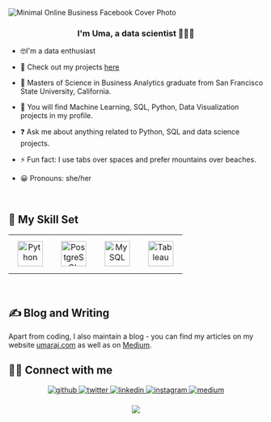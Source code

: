 
![Minimal Online Business Facebook Cover Photo](https://user-images.githubusercontent.com/105756607/179055797-b9cf8725-25e9-4e24-aa04-da86f3c05f27.png)

  

### <div align="center">I'm Uma, a data scientist 👨‍💻🚀</div>  
  

- 🤓I'm a data enthusiast


- 🧮 Check out my projects [here](https://umathedatascientist.github.io/Portfolio/)


- 🔭 Masters of Science in Business Analytics graduate from San Francisco State University, California.
  

- 🌱 You will find Machine Learning, SQL, Python, Data Visualization projects in my profile.
  

- ❓ Ask me about anything related to Python, SQL and data science projects.  
  

- ⚡ Fun fact: I use tabs over spaces and prefer mountains over beaches.


- 😀 Pronouns: she/her
 

<br/>  


## 💪 My Skill Set  
<table>
  
<tr>
  
  <td valign="top" width="25%">

<div align="center">  
<img style="margin: 10px" src="https://profilinator.rishav.dev/skills-assets/python-original.svg" alt="Python" height="50" />  
</div>  

</td>
  
  <td valign="top" width="25%">

<div align="center">  
  <img style="margin: 10px" src="https://profilinator.rishav.dev/skills-assets/postgresql-original-wordmark.svg" alt="PostgreSQL" height="50" />  

</div>

</td><td valign="top" width="25%">

<div align="center">  
  <img style="margin: 10px" src="https://profilinator.rishav.dev/skills-assets/mysql-original-wordmark.svg" alt="MySQL" height="50" />  

</div>

</td><td valign="top" width="25%">

<div align="center">  
<img style="margin: 10px" src="https://profilinator.rishav.dev/skills-assets/tableau.svg" alt="Tableau" height="50" />  

</div>

</td>
  
  
  </tr></table>  

<br/>  

## ✍️ Blog and Writing
Apart from coding, I also maintain a blog - you can find my articles on my website <a href = "https://www.umaraj.com/">umaraj.com</a> as well as on <a href="https://medium.com/@umaraj_datascientist" target="_blank">Medium</a>. 

## 🤝🏼 Connect with me  
<div align="center">
<a href="[https://github.com/umaraj033107](https://github.com/umathedatascientist)" target="_blank">
<img src=https://img.shields.io/badge/github-%2324292e.svg?&style=for-the-badge&logo=github&logoColor=white alt=github style="margin-bottom: 5px;" />
</a>
<a href="https://twitter.com/umasudh" target="_blank">
<img src=https://img.shields.io/badge/twitter-%2300acee.svg?&style=for-the-badge&logo=twitter&logoColor=white alt=twitter style="margin-bottom: 5px;" />
</a>
<a href="https://linkedin.com/in/umarajagopalan" target="_blank">
<img src=https://img.shields.io/badge/linkedin-%231E77B5.svg?&style=for-the-badge&logo=linkedin&logoColor=white alt=linkedin style="margin-bottom: 5px;" />
</a>
<a href="https://instagram.com/uma_rajagopalan" target="_blank">
<img src=https://img.shields.io/badge/instagram-%23000000.svg?&style=for-the-badge&logo=instagram&logoColor=white alt=instagram style="margin-bottom: 5px;" />
</a>
<a href="https://medium.com/@umaraj_datascientist" target="_blank">
<img src=https://img.shields.io/badge/medium-%23292929.svg?&style=for-the-badge&logo=medium&logoColor=white alt=medium style="margin-bottom: 5px;" />
</a>  
</div>  
  


  

<br/>  

<div align="center">
<img src="https://komarev.com/ghpvc/?username=UmaTheDataScientist&&style=flat-square" align="center" />
</div>  
  

<br/>  

<div align="center"></div>
<br />
